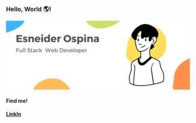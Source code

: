 ### Hello, World :earth_americas:!

![alt text for screen readers](/sneuder.png "sneuder")

#### Find me!

[**LinkIn**](https://www.linkedin.com/in/esneider-fullstackdeveloper/)
